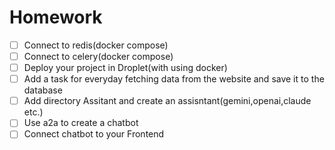 # Homework

- [ ] Connect to redis(docker compose)
- [ ] Connect to celery(docker compose)
- [ ] Deploy your project in Droplet(with using docker)
- [ ] Add a task for everyday fetching data from the website and save it to the database
- [ ] Add directory Assitant and create an assisntant(gemini,openai,claude etc.)
- [ ] Use a2a to create a chatbot
- [ ] Connect chatbot to your Frontend